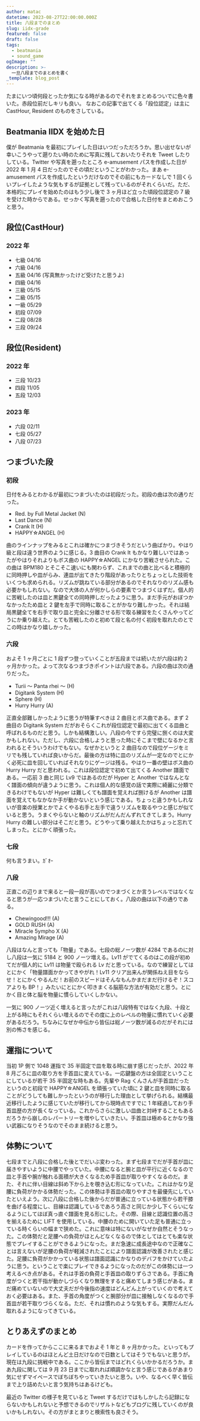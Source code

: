 ```yaml
---
author: matac
datetime: 2023-08-27T22:00:00.000Z
title: 八段までのまとめ
slug: iidx-grade
featured: false
draft: false
tags:
  - beatmania
  - sound_game
ogImage: ""
description: >-
  一旦八段までのまとめを書く
_template: blog_post
---
```


たまにいつ頃何段とったか気になる時があるのでそれをまとめるついでに色々書いた。赤段位前だしキリも良い。
なおこの記事で出てくる「段位認定」は主に CastHour, Resident のものをさしている。

## Beatmania IIDX を始めた日

僕が Beatmania を最初にプレイした日はいつだっただろうか。思い出せないが幸いこうやって遡りたい時のために写真に残しておいたりそれを Tweet したりしている。Twitter や写真を遡ったところ e-amusement パスを作成した日が 2022 年 1 月 4 日だったのでその頃だということがわかった。まあ e-amusement パスを作成したというだけなのでその前にもカードなしで 1 回くらいプレイしたような気もするが証拠として残っているのがそれくらいだ。ただ、本格的にプレイを始めたのはもう少し後で 3 ヶ月ほど立った頃段位認定の 7 級を受けた時からである。せっかく写真を遡ったので合格した日付をまとめおこうと思う。

## 段位(CastHour)

### 2022 年

- 七級 04/16
- 六級 04/16
- 五級 04/16 (写真無かったけど受けたと思うよ)
- 四級 04/16
- 三級 05/15
- 二級 05/15
- 一級 05/29
- 初段 07/09
- 二段 08/28
- 三段 09/24

## 段位(Resident)

### 2022 年

- 三段 10/23
- 四段 11/05
- 五段 12/03

### 2023 年

- 六段 02/11
- 七段 05/27
- 八段 07/23

## つまづいた段

### 初段

日付をみるとわかるが最初につまづいたのは初段だった。初段の曲は次の通りだった。

- Red. by Full Metal Jacket (N)
- Last Dance (N)
- Crank It (H)
- HAPPY☆ANGEL (H)

曲のラインナップをみるとこれは確かにつまづきそうだという曲ばかり。やはり級と段は違う世界のように感じる。3 曲目の Crank It もかなり難しいではあったがやはりそれよりもボス曲の HAPPY☆ANGEL にかなり苦戦させられた。この曲は BPM180 とそこそこ速いにも関わらず、これまでの曲と比べると積極的に同時押しや皿がらみ、連皿が出てきたり階段があったりとちょっとした技術をいくつも求められる。リズムが跳ねている部分があるのでそれなりのリズム感も必要かもしれない。なので大体の人が何かしらの要素でつまづくはずだ。個人的に苦戦したのは皿と黒鍵全ての同時押しだったように思う。まだ手元がおぼつかなかったため皿と 2 鍵を左手で同時に取ることがかなり難しかった。それは結局黒鍵全てを右手で取り皿と完全に分離させる形で取る練習をたくさんやってどうにか乗り越えた。とても苦戦したのと初めて段と名の付く初段を取れたのとでこの時はかなり嬉しかった。

### 六段

およそ 1 ヶ月ごとに 1 段ずつ登っていくことが五段までは続いたが六段は約 2 ヶ月かかった。よって次なるつまづきポイントは六段である。六段の曲は次の通りだった。

- Turii ～ Panta rhei ～ (H)
- Digitank System (H)
- Sphere (H)
- Hurry Hurry (A)

正直全部難しかったように思うが特筆すべきは 2 曲目とボス曲である。まず 2 曲目の Digitank System だがおそらくこれが段位認定で最初に出てくる皿曲と呼ばれるものだと思う。しかも結構激しい。八段の今ですら完璧に捌くのは大変かもしれない。ただし、六段に合格しようと思った時にそこまで壁になるかと言われるとそういうわけでもない。なぜかというと 2 曲目なので段位ゲージをミリでも残していれば良いからだ。最後の方は特に皿のリズムが一定なのでとにかく必死に皿を回していればそれなりにゲージは残る。やはり一番の壁はボス曲の Hurry Hurry だと思われる。これは段位認定で初めて出てくる Another 譜面である。一応前 3 曲と同じ Lv9 ではあるのだが Hyper と Another ではなんとなく譜面の傾向が違うように思う。これは個人的な感覚の話で実際に綺麗に分類できるわけでもないが Hyper は難しくても譜面を覚えれば捌けるが Another は譜面を覚えてもなかなか手が動かないという感じである。ちょっと違うかもしれないが音楽の授業とかでよくやる右手と左手で違うリズムを取るやつと感じが似ていると思う。うまくやらないと軸のリズムがだんだんずれてきてしまう。Hurry Hurry の難しい部分はそこだと思う。どうやって乗り越えたかはちょっと忘れてしまった。とにかく頑張った。

### 七段

何も言うまい。ｶﾞｵｰ

### 八段

正直この辺りまで来ると一段一段が高いのでつまづくとか言うレベルではなくなると思うが一応つまづいたと言うことにしておく。八段の曲は以下の通りである。

- Chewingood!!! (A)
- GOLD RUSH (A)
- Miracle 5ympho X (A)
- Amazing Mirage (A)

八段はなんと言っても「物量」である。七段の総ノーツ数が 4284 であるのに対し八段は一気に 5184 と 900 ノーツ増える。Lv11 がでてくるのはこの段が初めてだが個人的に Lv11 は物量で殴られる Lv だと思っている。なので練習としてはとにかく「物量譜面かかってきやがれ！Lv11 クリア出来んが関係ねえ目をならせ！とにかくやるんだ！お前のスピードはそんなもんかまだまだ行けるぞ！スコアよりも BP！」みたいにとにかく叩きまくる脳筋な方法が有効だと思う。とにかく目と体と脳を物量に慣らしていくしかない。

一気に 900 ノーツ近く増えると言ったがこれは八段特有ではなく九段、十段と上がる時にもそれくらい増えるのでその度に上のレベルの物量に慣れていく必要があるだろう。ちなみになぜか中伝から皆伝は総ノーツ数が減るのだがそれには別の怖さを感じる。

## 運指について

当初 1P 側で 1048 運指で 35 半固定で皿を取る時に崩す感じだったが、2022 年 8 月ごろに皿の取り方を手首皿に変えている。一応鍵盤の方は全固定ということにしているが若干 35 半固定な時もある。先輩や Rag くんさんが手首皿だったというのと初段で HAPPY☆ANGEL を頑張っていた頃に 2 鍵と皿を同時に取ることがどうしても難しかったというのが移行した理由として挙げられる。結構最近移行したように感じていたが移行してから現時点ですでに 1 年経過しており手首皿歴の方が長くなっている。これからさらに激しい皿曲と対峙することもあるだろうから崩しのレパートリーを増やしていきたい。手首皿は極めるとかなり強い武器になりそうなのでそのまま続けると思う。

## 体勢について

七段までと八段に合格した後とでだいぶ変わった。まず七段までだが手首が皿に届きやすいように中腰でやっていた。中腰になると腕と皿が平行に近くなるので皿と手首や腕が触れる面積が大きくなるため手首皿が取りやすくなるのだ。また、それに伴い目線は斜め下から上を覗き込む形になっていた。これはかなり足腰に負荷がかかる体勢だった。この体勢は手首皿の取りやすさを最優先にしていたといえよう。次に八段に合格した後からだが普通に立っている状態から若干膝を曲げる程度にし、目線は認識しているであろう高さと同じか少し下くらいになるようにしてほぼ真っ直ぐ譜面を見る形にした。その際、目線と認識位置の高さを揃えるために LIFT を使用している。中腰のために開いていた足も普通に立っている時くらいの幅まで狭めた。これに意味は特にないがなぜか自然とそうなった。この体勢だと足腰への負荷がほとんどなくなるので体としてはとても楽な状態でプレイすることができるようになった。まだ急速に成長途中なので正確なことは言えないが足腰の負荷が軽減されたことにより譜面認識が改善されたと感じた。足腰に負荷がかかっている状態は譜面認識にかなりのデバフをかけていたように思う。ということで楽にプレイできるようになったのだがこの体勢には一つ考えるべき点がある。それは手首の負荷と手首皿の取りずらさである。手首に角度がつくと若干指が動かしづらくなり無理をすると痛めてしまう感じがある。まだ痛めていないので大丈夫だが今後指の速度はどんどん上がっていくので考えておく必要はある。また、手首の角度がつくと腕部分が皿に接触しなくなるので手首皿が若干取りづらくなる。ただ、それは慣れのような気もする。実際だんだん取れるようになってきている。

## とりあえずのまとめ

カードを作ってからここに来るまでおよそ 1 年と 8 ヶ月かかった。といってもプレイしているのはほとんど土日だけなので日数としてはそうでもないと思うが。現在は九段に挑戦中である。ここから皆伝まではどれくらいかかるだろうか。まあ九段に関しては 9 月 23 日までに取れれば順調かなと言う感じであるがあまり気にせずマイペースでぼちぼちやっていきたいと思う。いや、なるべく早く皆伝まで上り詰めたいと言う気持ちはあるけども。

最近の Twitter の様子を見ていると Tweet するだけではもしかしたら記録にならないかもしれないと予想できるのでリザルトなどもブログに残していくのが良いかもしれない。その方がまとまりと検索性も良さそう。

